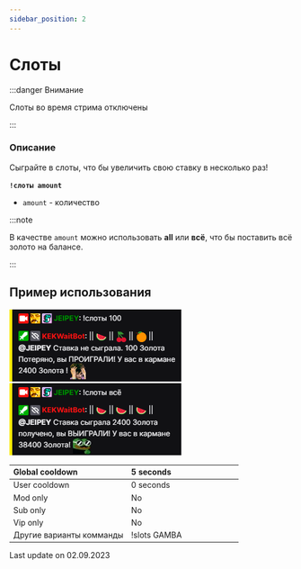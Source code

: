 ```yaml
---
sidebar_position: 2
---
```


# Слоты

:::danger Внимание

Слоты во время стрима отключены

:::

### Описание

Сыграйте в слоты, что бы увеличить свою ставку в несколько раз!



 **`!слоты amount`**

- `amount` - количество 

:::note

В качестве `amount` можно использовать **all** или **всё**, что бы поставить всё золото на балансе.

:::

## Пример использования
![Docs Version Dropdown](./img/sl.png)
![Docs Version Dropdown](./img/sl++.png)

  <div>

| Global cooldown | 5 seconds⠀⠀⠀⠀⠀⠀⠀⠀⠀⠀⠀|
|:----------------|:----------------------|
| User cooldown   | 0 seconds            |
| Mod only        | No                    |
| Sub only        | No                    |
| Vip only        | No                    |
| Другие варианты комманды        | !slots GAMBA             |
  </div>


Last update on 02.09.2023